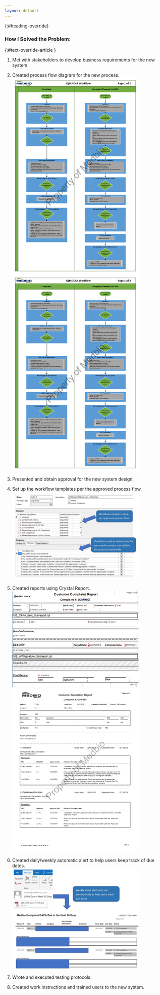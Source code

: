 ```yaml
---
layout: default
---
```

{:#heading-override}
### How I Solved the Problem:

{:#text-override-article }
1.	Met with stakeholders to develop business requirements for the new system.
2.	Created process flow diagram for the new process.<br>
<a href="images/workflow.pdf" target="_blank"><img src="images/workflow_Part1.png" width="400" title="Flowchart" alt="Flowchart"><img src="images/workflow_Part1.png" width="400" title="Flowchart" alt="Flowchart"></a>

3.	Presented and obtain approval for the new system design.
4.	Set up the workflow templates per the approved process flow.<br>
<a href="images/wftemplate.PNG" target="_blank"><img src="images/wftemplate.PNG" width="400" title="Alert" alt="Alert"></a><br>
5.	Created reports using Crystal Report.<br>
<a href="images/crystal_report.PNG" target="_blank"><img src="images/crystal_report.PNG" width="400" title="Crystal Report" alt="Crystal Report"></a><a href="images/example_report.pdf" target="_blank"><img src="images/example_report.png" width="400" title="Example Report" alt="Example Report"></a><br>

6.	Created daily/weekly automatic alert to help users keep track of due dates.<br>
<a href="images/alert.PNG" target="_blank"><img src="images/alert.PNG" width="400" title="Alert" alt="Alert"></a><br>
7.	Wrote and executed testing protocols.
8.	Created work instructions and trained users to the new system.

